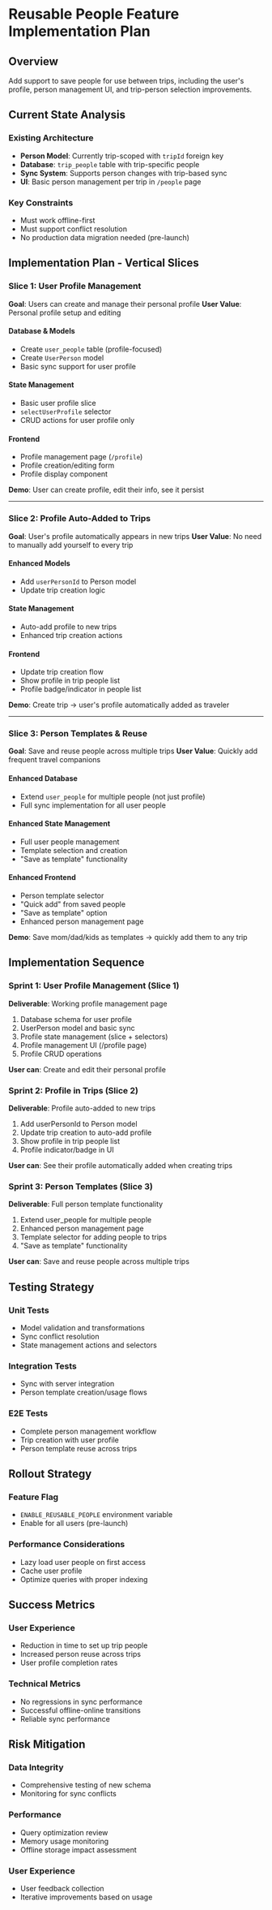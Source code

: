 # Reusable People Feature Implementation Plan

## Overview

Add support to save people for use between trips, including the user's profile, person management UI, and trip-person selection improvements.

## Current State Analysis

### Existing Architecture

- **Person Model**: Currently trip-scoped with `tripId` foreign key
- **Database**: `trip_people` table with trip-specific people
- **Sync System**: Supports person changes with trip-based sync
- **UI**: Basic person management per trip in `/people` page

### Key Constraints

- Must work offline-first
- Must support conflict resolution
- No production data migration needed (pre-launch)

## Implementation Plan - Vertical Slices

### Slice 1: User Profile Management

**Goal**: Users can create and manage their personal profile
**User Value**: Personal profile setup and editing

#### Database & Models

- Create `user_people` table (profile-focused)
- Create `UserPerson` model
- Basic sync support for user profile

#### State Management

- Basic user profile slice
- `selectUserProfile` selector
- CRUD actions for user profile only

#### Frontend

- Profile management page (`/profile`)
- Profile creation/editing form
- Profile display component

**Demo**: User can create profile, edit their info, see it persist

---

### Slice 2: Profile Auto-Added to Trips

**Goal**: User's profile automatically appears in new trips
**User Value**: No need to manually add yourself to every trip

#### Enhanced Models

- Add `userPersonId` to Person model
- Update trip creation logic

#### State Management

- Auto-add profile to new trips
- Enhanced trip creation actions

#### Frontend

- Update trip creation flow
- Show profile in trip people list
- Profile badge/indicator in people list

**Demo**: Create trip → user's profile automatically added as traveler

---

### Slice 3: Person Templates & Reuse

**Goal**: Save and reuse people across multiple trips
**User Value**: Quickly add frequent travel companions

#### Enhanced Database

- Extend `user_people` for multiple people (not just profile)
- Full sync implementation for all user people

#### Enhanced State Management

- Full user people management
- Template selection and creation
- "Save as template" functionality

#### Enhanced Frontend

- Person template selector
- "Quick add" from saved people
- "Save as template" option
- Enhanced person management page

**Demo**: Save mom/dad/kids as templates → quickly add them to any trip

## Implementation Sequence

### Sprint 1: User Profile Management (Slice 1)

**Deliverable**: Working profile management page

1. Database schema for user profile
2. UserPerson model and basic sync
3. Profile state management (slice + selectors)
4. Profile management UI (/profile page)
5. Profile CRUD operations

**User can**: Create and edit their personal profile

### Sprint 2: Profile in Trips (Slice 2)

**Deliverable**: Profile auto-added to new trips

1. Add userPersonId to Person model
2. Update trip creation to auto-add profile
3. Show profile in trip people list
4. Profile indicator/badge in UI

**User can**: See their profile automatically added when creating trips

### Sprint 3: Person Templates (Slice 3)

**Deliverable**: Full person template functionality

1. Extend user_people for multiple people
2. Enhanced person management page
3. Template selector for adding people to trips
4. "Save as template" functionality

**User can**: Save and reuse people across multiple trips

## Testing Strategy

### Unit Tests

- Model validation and transformations
- Sync conflict resolution
- State management actions and selectors

### Integration Tests

- Sync with server integration
- Person template creation/usage flows

### E2E Tests

- Complete person management workflow
- Trip creation with user profile
- Person template reuse across trips

## Rollout Strategy

### Feature Flag

- `ENABLE_REUSABLE_PEOPLE` environment variable
- Enable for all users (pre-launch)

### Performance Considerations

- Lazy load user people on first access
- Cache user profile
- Optimize queries with proper indexing

## Success Metrics

### User Experience

- Reduction in time to set up trip people
- Increased person reuse across trips
- User profile completion rates

### Technical Metrics

- No regressions in sync performance
- Successful offline-online transitions
- Reliable sync performance

## Risk Mitigation

### Data Integrity

- Comprehensive testing of new schema
- Monitoring for sync conflicts

### Performance

- Query optimization review
- Memory usage monitoring
- Offline storage impact assessment

### User Experience

- User feedback collection
- Iterative improvements based on usage
